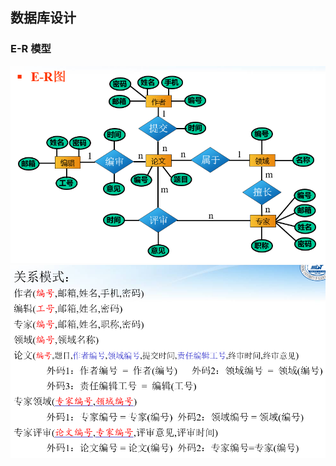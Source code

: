 ## 数据库设计

### E-R 模型

<img src="7.assets/image-20220628194825491.png" alt="image-20220628194825491" style="zoom:80%;" />

<img src="7.assets/image-20220628194846196.png" alt="image-20220628194846196" style="zoom:80%;" />

